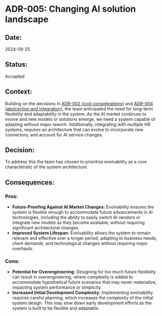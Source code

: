 # ADR-005: Changing AI solution landscape

## Date:
2024-09-25

## Status:
Accepted

## Context:
Building on the decisions in [ADR-002 (cost considerations)](ADR-002-cost-as-selected-characteristic.md) and [ADR-004 (abstraction and integration)](ADR-004-abstraction-and-integration-as-additional-characteristics.md), the team anticipated the need for long-term flexibility and adaptability in the system. As the AI market continues to evolve and new models or solutions emerge, we need a system capable of adapting without major rework. Additionally, integrating with multiple HR systems, requires an architecture that can evolve to incorporate new connectors, and account for AI service changes.

## Decision:
To address this the team has chosen to prioritize evolvability as a core characteristic of the system architecture.

## Consequences:
### Pros:
- **Future-Proofing Against AI Market Changes:** Evolvability ensures the system is flexible enough to accommodate future advancements in AI technologies, including the ability to easily switch AI vendors or integrate new models as they become available, without requiring significant architectural changes.
- **Improved System Lifespan:** Evolvability allows the system to remain relevant and effective over a longer period, adapting to business needs, client demands, and technological changes without requiring major overhauls.

### Cons:
- **Potential for Overengineering:** Designing for too much future flexibility can result in overengineering, where complexity is added to accommodate hypothetical future scenarios that may never materialize, impacting system performance or simplicity.
- **Increased Initial Development Complexity:** Implementing evolvability requires careful planning, which increases the complexity of the initial system design. This may slow down early development efforts as the system is built to be flexible and adaptable.